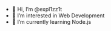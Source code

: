 - 👋 Hi, I’m @expl1zz1t
- 👀 I’m interested in Web Development
- 🌱 I’m currently learning Node.js

<!---
expl1zz1t/expl1zz1t is a ✨ special ✨ repository because its `README.md` (this file) appears on your GitHub profile.
You can click the Preview link to take a look at your changes.
--->
